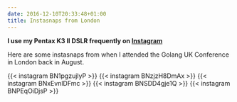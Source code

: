 ```yaml
---
date: 2016-12-10T20:33:48+01:00
title: Instasnaps from London
---
```

**I use my Pentax K3 II DSLR frequently on [Instagram](https://www.instagram.com/bepsays/)**
<!--more-->

Here are some instasnaps from when I attended the Golang UK Conference in London back in August.

{{< instagram BN1pgzujlyP >}} 
{{< instagram BNzjzH8DmAx >}} 
{{< instagram BNxEvnlDFmc >}} 
{{< instagram BNSDD4gje1Q >}} 
{{< instagram BNPEqOiDjsP >}} 